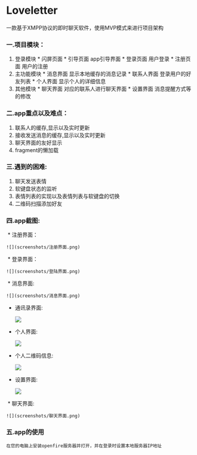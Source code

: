# Loveletter
一款基于XMPP协议的即时聊天软件，使用MVP模式来进行项目架构
### 一.项目模块：
  1. 登录模块
    * 闪屏页面
    * 引导页面    app引导界面
    * 登录页面    用户登录
    * 注册页面    用户的注册
  2. 主功能模块
    * 消息界面    显示本地缓存的消息记录
    * 联系人界面  登录用户的好友列表
    * 个人界面    显示个人的详细信息
  3. 其他模块
    * 聊天界面    对应的联系人进行聊天界面
    * 设置界面    消息提醒方式等的修改
    
### 二.app重点以及难点：
  1. 联系人的缓存,显示以及实时更新
  2. 接收发送消息的缓存,显示以及实时更新
  3. 聊天界面的友好显示
  4. fragment的懒加载
  
### 三.遇到的困难:
  1. 聊天发送表情
  2. 软键盘状态的监听
  3. 表情列表的实现以及表情列表与软键盘的切换
  4. 二维码扫描添加好友

### 四.app截图:
  * 注册界面：

    ![](screenshots/注册界面.png)

  * 登录界面：

    ![](screenshots/登陆界面.png)
  *  消息界面:

    ![](screenshots/消息界面.png)

  * 通讯录界面:

    ![](screenshots/通讯录.png)

  * 个人界面:

    ![](screenshots/个人界面.png)

  * 个人二维码信息:

      ![](screenshots/个人二维码.png)

  * 设置界面:

    ![](screenshots/设置界面.png)

  * 聊天界面:

    ![](screenshots/聊天界面.png)

### 五.app的使用

    在您的电脑上安装openfire服务器并打开，并在登录时设置本地服务器IP地址

